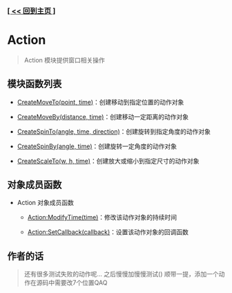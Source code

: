 ### [[ << 回到主页 ]](../README.md)

# Action

> Action 模块提供窗口相关操作

## 模块函数列表

+ [CreateMoveTo(point, time)](_CreateMoveTo_.md)：创建移动到指定位置的动作对象

+ [CreateMoveBy(distance, time)](_CreateMoveBy_.md)：创建移动一定距离的动作对象

+ [CreateSpinTo(angle, time, direction)](_CreateSpinTo_.md)：创建旋转到指定角度的动作对象

+ [CreateSpinBy(angle, time)](_CreateSpinBy_.md)：创建旋转一定角度的动作对象

+ [CreateScaleTo(w, h, time)](_CreateScaleTo_.md)：创建放大或缩小到指定尺寸的动作对象

## 对象成员函数

+ Action 对象成员函数

    + [Action:ModifyTime(time)](_Action_ModifyTime_.md)：修改该动作对象的持续时间

    + [Action:SetCallback(callback)](_Action_SetCallback_.md)：设置该动作对象的回调函数

## 作者的话

> 还有很多测试失败的动作呢...
> 之后慢慢加慢慢测试()
> 顺带一提，添加一个动作在源码中需要改7个位置QAQ